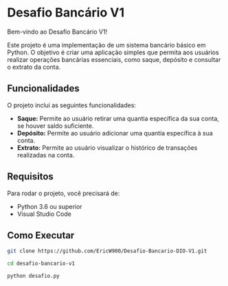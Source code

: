 # Desafio Bancário V1

Bem-vindo ao Desafio Bancário V1!

Este projeto é uma implementação de um sistema bancário básico em Python. O objetivo é criar uma aplicação simples que permita aos usuários realizar operações bancárias essenciais, como saque, depósito e consultar o extrato da conta.

## Funcionalidades

O projeto inclui as seguintes funcionalidades:

- **Saque:** Permite ao usuário retirar uma quantia específica da sua conta, se houver saldo suficiente.
- **Depósito:** Permite ao usuário adicionar uma quantia específica à sua conta.
- **Extrato:** Permite ao usuário visualizar o histórico de transações realizadas na conta.

## Requisitos

Para rodar o projeto, você precisará de:

- Python 3.6 ou superior
- Visual Studio Code

## Como Executar
   ```bash
   git clone https://github.com/EricW900/Desafio-Bancario-DIO-V1.git

   cd desafio-bancario-v1

   python desafio.py



